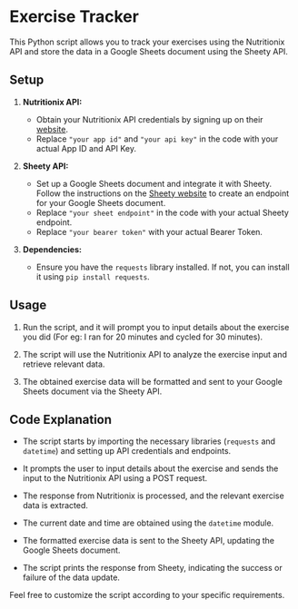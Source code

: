 # Exercise Tracker

This Python script allows you to track your exercises using the Nutritionix API and store the data in a Google Sheets document using the Sheety API.

## Setup

1. **Nutritionix API:**
    - Obtain your Nutritionix API credentials by signing up on their [website](https://www.nutritionix.com/business/api).
    - Replace `"your app id"` and `"your api key"` in the code with your actual App ID and API Key.

2. **Sheety API:**
    - Set up a Google Sheets document and integrate it with Sheety. Follow the instructions on the [Sheety website](https://sheety.co/) to create an endpoint for your Google Sheets document.
    - Replace `"your sheet endpoint"` in the code with your actual Sheety endpoint.
    - Replace `"your bearer token"` with your actual Bearer Token.

3. **Dependencies:**
    - Ensure you have the `requests` library installed. If not, you can install it using `pip install requests`.

## Usage

1. Run the script, and it will prompt you to input details about the exercise you did (For eg: I ran for 20 minutes and cycled for 30 minutes).

2. The script will use the Nutritionix API to analyze the exercise input and retrieve relevant data.

3. The obtained exercise data will be formatted and sent to your Google Sheets document via the Sheety API.

## Code Explanation

- The script starts by importing the necessary libraries (`requests` and `datetime`) and setting up API credentials and endpoints.

- It prompts the user to input details about the exercise and sends the input to the Nutritionix API using a POST request.

- The response from Nutritionix is processed, and the relevant exercise data is extracted.

- The current date and time are obtained using the `datetime` module.

- The formatted exercise data is sent to the Sheety API, updating the Google Sheets document.

- The script prints the response from Sheety, indicating the success or failure of the data update.

Feel free to customize the script according to your specific requirements.
